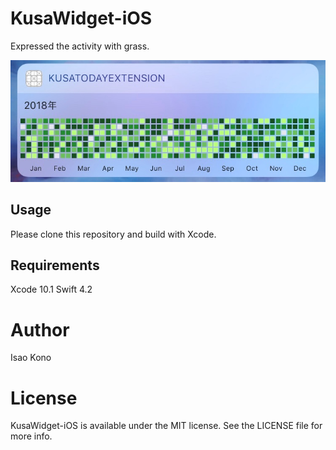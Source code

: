 # KusaWidget-iOS

Expressed the activity with grass.

![sample](Sample.jpg)

## Usage

Please clone this repository and build with Xcode.

## Requirements
Xcode 10.1
Swift 4.2

# Author
Isao Kono

# License
KusaWidget-iOS is available under the MIT license. See the LICENSE file for more info.

